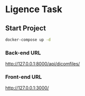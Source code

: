 # Ligence Task

## Start Project

```sh
docker-compose up -d
```

### Back-end URL

<http://127.0.0.1:8000/api/dicomfiles/>

### Front-end URL

<http://127.0.0.1:3000/>

